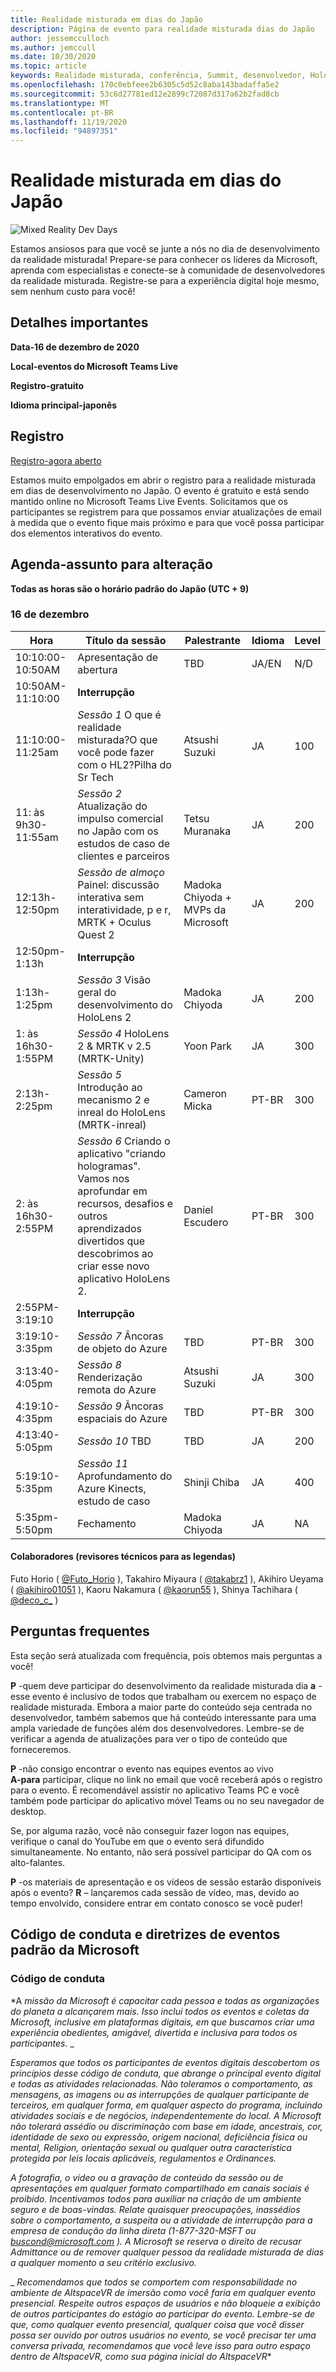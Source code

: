 ```yaml
---
title: Realidade misturada em dias do Japão
description: Página de evento para realidade misturada dias do Japão
author: jessemcculloch
ms.author: jemccull
ms.date: 10/30/2020
ms.topic: article
keywords: Realidade misturada, conferência, Summit, desenvolvedor, HoloLens, HoloLens 2, Kinect
ms.openlocfilehash: 170c0ebfeee2b6305c5d52c8aba143badaffa5e2
ms.sourcegitcommit: 53c6d27781ed12e2899c72087d317a62b2fad8cb
ms.translationtype: MT
ms.contentlocale: pt-BR
ms.lasthandoff: 11/19/2020
ms.locfileid: "94897351"
---
```

# <a name="mixed-reality-dev-days-japan"></a>Realidade misturada em dias do Japão

![Mixed Reality Dev Days](images/MRDD/MRDevDaysJapanBanner.png)

Estamos ansiosos para que você se junte a nós no dia de desenvolvimento da realidade misturada! Prepare-se para conhecer os líderes da Microsoft, aprenda com especialistas e conecte-se à comunidade de desenvolvedores da realidade misturada. Registre-se para a experiência digital hoje mesmo, sem nenhum custo para você!

## <a name="important-details"></a>Detalhes importantes

**Data-16 de dezembro de 2020**

**Local-eventos do Microsoft Teams Live**

**Registro-gratuito**

**Idioma principal-japonês**

## <a name="registration"></a>Registro

[Registro-agora aberto](https://mixedrealityprod.microsoftcrmportals.com/event/sessions?id=MR_Dev_Days_Japan864059683)

Estamos muito empolgados em abrir o registro para a realidade misturada em dias de desenvolvimento no Japão.  O evento é gratuito e está sendo mantido online no Microsoft Teams Live Events.  Solicitamos que os participantes se registrem para que possamos enviar atualizações de email à medida que o evento fique mais próximo e para que você possa participar dos elementos interativos do evento.

## <a name="schedule---subject-to-change"></a>Agenda-assunto para alteração

**Todas as horas são o horário padrão do Japão (UTC + 9)** 



### <a name="december-16th"></a>16 de dezembro
|**Hora**|**Título da sessão**|**Palestrante**|**Idioma**|**Level**|
|---------|---------|---------|---------|---------|
|10:10:00-10:50AM|Apresentação de abertura|TBD|JA/EN|N/D|
|10:50AM-11:10:00|**Interrupção**||||
|11:10:00-11:25am|*Sessão 1* O que é realidade misturada?O que você pode fazer com o HL2?Pilha do Sr Tech|Atsushi Suzuki|JA|100|
|11: às 9h30-11:55am|*Sessão 2* Atualização do impulso comercial no Japão com os estudos de caso de clientes e parceiros|Tetsu Muranaka|JA|200|
|12:13h-12:50pm|*Sessão de almoço* Painel: discussão interativa sem interatividade, p e r, MRTK + Oculus Quest 2|Madoka Chiyoda + MVPs da Microsoft|JA|200|
|12:50pm-1:13h|**Interrupção**||||
|1:13h-1:25pm|*Sessão 3* Visão geral do desenvolvimento do HoloLens 2|Madoka Chiyoda|JA|200|
|1: às 16h30-1:55PM|*Sessão 4* HoloLens 2 & MRTK v 2.5 (MRTK-Unity)|Yoon Park|JA|300|
|2:13h-2:25pm|*Sessão 5* Introdução ao mecanismo 2 e inreal do HoloLens (MRTK-inreal)|Cameron Micka|PT-BR|300|
|2: às 16h30-2:55PM|*Sessão 6* Criando o aplicativo "criando hologramas". Vamos nos aprofundar em recursos, desafios e outros aprendizados divertidos que descobrimos ao criar esse novo aplicativo HoloLens 2.|Daniel Escudero|PT-BR|300|
|2:55PM-3:19:10|**Interrupção**||||
|3:19:10-3:35pm|*Sessão 7* Âncoras de objeto do Azure|TBD|PT-BR|300|
|3:13:40-4:05pm|*Sessão 8* Renderização remota do Azure|Atsushi Suzuki|JA|300|
|4:19:10-4:35pm|*Sessão 9* Âncoras espaciais do Azure|TBD|PT-BR|300|
|4:13:40-5:05pm|*Sessão 10* TBD|TBD|JA|200|
|5:19:10-5:35pm|*Sessão 11* Aprofundamento do Azure Kinects, estudo de caso|Shinji Chiba|JA|400|
|5:35pm-5:50pm|Fechamento|Madoka Chiyoda|JA|NA|

#### <a name="contributors-technical-reviewers-for-the-subtitles"></a>Colaboradores (revisores técnicos para as legendas)

Futo Horio ( [@Futo_Horio](https://twitter.com/Futo_Horio) ), Takahiro Miyaura ( [@takabrz1](https://twitter.com/takabrz1) ), Akihiro Ueyama ( [@akihiro01051](https://twitter.com/akihiro01051) ), Kaoru Nakamura ( [@kaorun55](https://twitter.com/kaorun55) ), Shinya Tachihara ( [@deco_c_](https://twitter.com/deco_c_) )

## <a name="frequently-asked-questions"></a>Perguntas frequentes
Esta seção será atualizada com frequência, pois obtemos mais perguntas a você!

**P** -quem deve participar do desenvolvimento da realidade misturada dia **a** -esse evento é inclusivo de todos que trabalham ou exercem no espaço de realidade misturada. Embora a maior parte do conteúdo seja centrada no desenvolvedor, também sabemos que há conteúdo interessante para uma ampla variedade de funções além dos desenvolvedores. Lembre-se de verificar a agenda de atualizações para ver o tipo de conteúdo que forneceremos.  
  
**P** -não consigo encontrar o evento nas equipes eventos ao vivo  
**A-para** participar, clique no link no email que você receberá após o registro para o evento. É recomendável assistir no aplicativo Teams PC e você também pode participar do aplicativo móvel Teams ou no seu navegador de desktop.

Se, por alguma razão, você não conseguir fazer logon nas equipes, verifique o canal do YouTube em que o evento será difundido simultaneamente. No entanto, não será possível participar do QA com os alto-falantes.

  
**P** -os materiais de apresentação e os vídeos de sessão estarão disponíveis após o evento? 
**R** – lançaremos cada sessão de vídeo, mas, devido ao tempo envolvido, considere entrar em contato conosco se você puder!

<!--  
**Q** -  
**A** -  
  
**Q** -  
**A** -  
  
**Q** -  
**A** -  
-->

## <a name="code-of-conduct-and-microsoft-standard-event-guidelines"></a>Código de conduta e diretrizes de eventos padrão da Microsoft

### <a name="code-of-conduct"></a>Código de conduta 

*A *_missão da Microsoft é capacitar cada pessoa e todas as organizações do planeta a alcançarem mais. Isso inclui todos os eventos e coletas da Microsoft, inclusive em plataformas digitais, em que buscamos criar uma experiência obedientes, amigável, divertida e inclusiva para todos os participantes._* _  

_*_Esperamos que todos os participantes de eventos digitais descobertom os princípios desse código de conduta, que abrange o principal evento digital e todas as atividades relacionadas. Não toleramos o comportamento, as mensagens, as imagens ou as interrupções de qualquer participante de terceiros, em qualquer forma, em qualquer aspecto do programa, incluindo atividades sociais e de negócios, independentemente do local. A Microsoft não tolerará assédio ou discriminação com base em idade, ancestrais, cor, identidade de sexo ou expressão, origem nacional, deficiência física ou mental, Religion, orientação sexual ou qualquer outra característica protegida por leis locais aplicáveis, regulamentos e Ordinances._*_  

_*_A fotografia, o vídeo ou a gravação de conteúdo da sessão ou de apresentações em qualquer formato compartilhado em canais sociais é proibido. Incentivamos todos para auxiliar na criação de um ambiente seguro e de boas-vindas. Relate quaisquer preocupações, inassédios sobre o comportamento, a suspeita ou a atividade de interrupção para a empresa de condução da linha direta (1-877-320-MSFT ou [buscond@microsoft.com](mailto:buscond@microsoft.com) ). A Microsoft se reserva o direito de recusar Admittance ou de remover qualquer pessoa da realidade misturada de dias a qualquer momento a seu critério exclusivo._*_  

_ *_Recomendamos que todos se comportem com responsabilidade no ambiente de AltspaceVR de imersão como você faria em qualquer evento presencial. Respeite outros espaços de usuários e não bloqueie a exibição de outros participantes do estágio ao participar do evento.  Lembre-se de que, como qualquer evento presencial, qualquer coisa que você disser possa ser ouvido por outros usuários no evento, se você precisar ter uma conversa privada, recomendamos que você leve isso para outro espaço dentro de AltspaceVR, como sua página inicial do AltspaceVR_**



